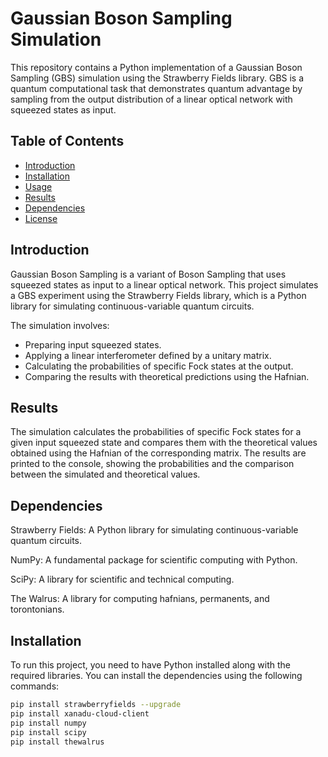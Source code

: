 # Gaussian Boson Sampling Simulation

This repository contains a Python implementation of a Gaussian Boson Sampling (GBS) simulation using the Strawberry Fields library. GBS is a quantum computational task that demonstrates quantum advantage by sampling from the output distribution of a linear optical network with squeezed states as input.

## Table of Contents
- [Introduction](#introduction)
- [Installation](#installation)
- [Usage](#usage)
- [Results](#results)
- [Dependencies](#dependencies)
- [License](#license)

## Introduction

Gaussian Boson Sampling is a variant of Boson Sampling that uses squeezed states as input to a linear optical network. This project simulates a GBS experiment using the Strawberry Fields library, which is a Python library for simulating continuous-variable quantum circuits.

The simulation involves:
- Preparing input squeezed states.
- Applying a linear interferometer defined by a unitary matrix.
- Calculating the probabilities of specific Fock states at the output.
- Comparing the results with theoretical predictions using the Hafnian.

## Results

The simulation calculates the probabilities of specific Fock states for a given input squeezed state and compares them with the theoretical values obtained using the Hafnian of the corresponding matrix. The results are printed to the console, showing the probabilities and the comparison between the simulated and theoretical values.

## Dependencies

Strawberry Fields: A Python library for simulating continuous-variable quantum circuits.

NumPy: A fundamental package for scientific computing with Python.

SciPy: A library for scientific and technical computing.

The Walrus: A library for computing hafnians, permanents, and torontonians.

## Installation

To run this project, you need to have Python installed along with the required libraries. You can install the dependencies using the following commands:

```bash
pip install strawberryfields --upgrade
pip install xanadu-cloud-client
pip install numpy
pip install scipy
pip install thewalrus
